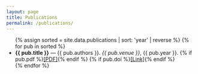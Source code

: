 ```yaml
---
layout: page
title: Publications
permalink: /publications/
---
```


<ul>
{% assign sorted = site.data.publications | sort: 'year' | reverse %}
{% for pub in sorted %}
  <li>
    <strong>{{ pub.title }}</strong> — {{ pub.authors }}. <em>{{ pub.venue }}</em>, {{ pub.year }}.
    {% if pub.pdf %}<a href="{{ pub.pdf | relative_url }}">[PDF]</a>{% endif %}
    {% if pub.doi %}<a href="{{ pub.doi }}">[Link]</a>{% endif %}
  </li>
{% endfor %}
</ul>
